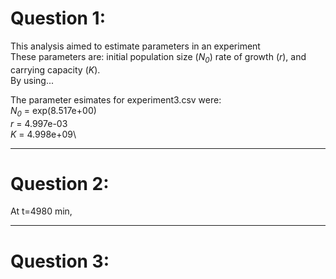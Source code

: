 # Question 1:
This analysis aimed to estimate parameters in an experiment \
These parameters are: initial population size (*N<sub>0<sub>*) rate of growth (*r*), and carrying capacity (*K*).\
By using...

The parameter esimates for experiment3.csv were:\
*N<sub>0<sub>* = exp(8.517e+00)\
*r* = 4.997e-03\
*K* = 4.998e+09\

***

# Question 2:
At t=4980 min, 

***

# Question 3:
